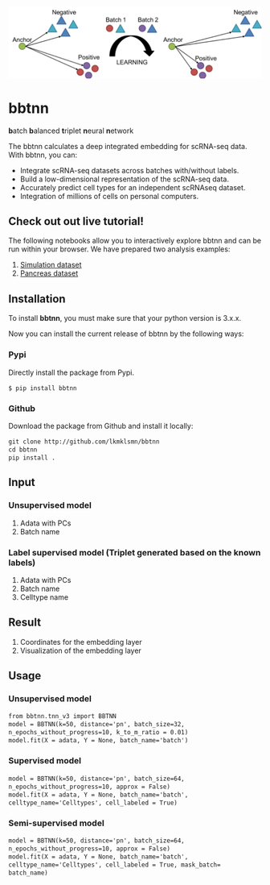 ![bbtnn](https://github.com/lkmklsmn/bbtnn/blob/master/examples/test1.png)

# bbtnn
**b**atch **b**alanced **t**riplet **n**eural **n**etwork

The bbtnn calculates a deep integrated embedding for scRNA-seq data. With bbtnn, you can:

* Integrate scRNA-seq datasets across batches with/without labels.
* Build a low-dimensional representation of the scRNA-seq data.
* Accurately predict cell types for an independent scRNAseq dataset.
* Integration of millions of cells on personal computers.



## Check out out live tutorial!
The following notebooks allow you to interactively explore bbtnn and can be run within your browser. We have prepared two analysis examples:
1. [Simulation dataset](https://github.com/lkmklsmn/bbtnn/tree/master/examples/TNN_Simulation.ipynb)
2. [Pancreas dataset](https://github.com/lkmklsmn/bbtnn/tree/master/examples/TNN_pancreas_comparison.ipynb)

## Installation

To install **bbtnn**, you must make sure that your python version is 3.x.x. 

Now you can install the current release of bbtnn by the following ways:

### Pypi 

Directly install the package from Pypi.

```alias
$ pip install bbtnn
```

### Github

Download the package from Github and install it locally:

```alias
git clone http://github.com/lkmklsmn/bbtnn
cd bbtnn
pip install .
```
## Input
### Unsupervised model
1. Adata with PCs
2. Batch name

### Label supervised model (Triplet generated based on the known labels)
1. Adata with PCs
2. Batch name
3. Celltype name

## Result
1. Coordinates for the embedding layer 
2. Visualization of the embedding layer


## Usage
### Unsupervised model

```alias
from bbtnn.tnn_v3 import BBTNN
model = BBTNN(k=50, distance='pn', batch_size=32, n_epochs_without_progress=10, k_to_m_ratio = 0.01)
model.fit(X = adata, Y = None, batch_name='batch')
```

### Supervised model
```alias
model = BBTNN(k=50, distance='pn', batch_size=64, n_epochs_without_progress=10, approx = False)
model.fit(X = adata, Y = None, batch_name='batch', celltype_name='Celltypes', cell_labeled = True)
```
### Semi-supervised model

```alias
model = BBTNN(k=50, distance='pn', batch_size=64, n_epochs_without_progress=10, approx = False)
model.fit(X = adata, Y = None, batch_name='batch', celltype_name='Celltypes', cell_labeled = True, mask_batch= batch_name)
```

